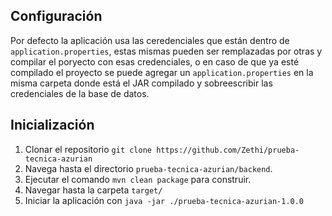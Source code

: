 ## Configuración

Por defecto la aplicación usa las ceredenciales que están dentro de `application.properties`, estas mismas pueden ser remplazadas por otras y compilar el poryecto con esas credenciales, o en caso de que ya esté compilado el proyecto se puede agregar un `application.properties` en la misma carpeta donde está el JAR compilado y sobreescribir las credenciales de la base de datos.

## Inicialización

1. Clonar el repositorio `git clone https://github.com/Zethi/prueba-tecnica-azurian`
2. Navega hasta el directorio `prueba-tecnica-azurian/backend`.
3. Ejecutar el comando `mvn clean package` para construir.
4. Navegar hasta la carpeta `target/`
5. Iniciar la aplicación con `java -jar ./prueba-tecnica-azurian-1.0.0`
